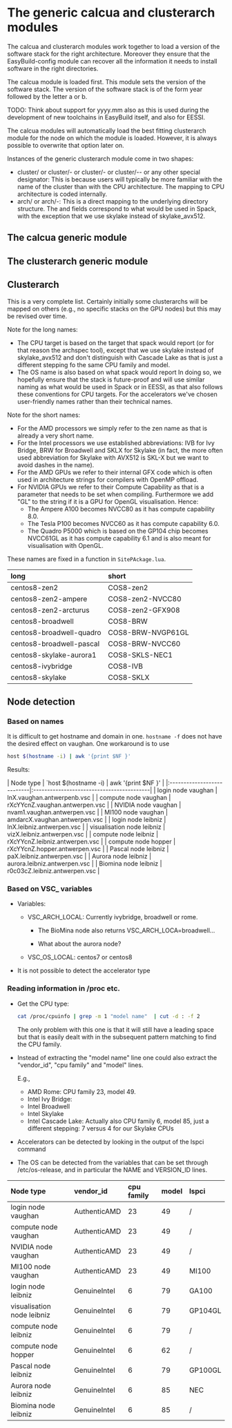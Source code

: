 # The generic calcua and clusterarch modules

The calcua and clusterarch modules work together to load a version of the
software stack for the right architecture. Moreover they ensure that the
EasyBuild-config module can recover all the information it needs to install
software in the right directories.

The calcua module is loaded first. This module sets the version of the software
stack. The version of the software stack is of the form year followed by the letter
a or b.

TODO: Think about support for yyyy.mm also as this is used during the development
of new toolchains in EasyBuild itself, and also for EESSI.

The calcua modules will automatically load the best fitting clusterarch module
for the node on which the module is loaded. However, it is always possible to
overwrite that option later on.

Instances of the generic clusterarch module come in two shapes:
  * cluster/<name> or cluster/<name>-<OS> or cluster/<name>-<target> or
    cluster/<name>-<OS>-<target> or any other special designator: This is because
    users will typically be more familiar with the name of the cluster than with
    the CPU architecture. The mapping to CPU architecture is coded internally.
  * arch/<target> or arch/<OS>-<target>: This is a direct mapping
    to the underlying directory structure.
The <target> and <OS> fields correspond to what would be used in Spack,
with the exception that we use skylake instead of skylake_avx512.


## The calcua generic module






## The clusterarch generic module



## Clusterarch

This is a very complete list. Certainly initially some clusterarchs will be mapped
on others (e.g., no specific stacks on the GPU nodes) but this may be revised
over time.

Note for the long names:
  * The CPU target is based on the target that spack would report (or for that
    reason the archspec tool), except that we use skylake instead of
    skylake_avx512 and don't distinguish with Cascade Lake as that is just
    a different stepping fo the same CPU family and model.
  * The OS name is also based on what spack would report
In doing so, we hopefully ensure that the stack is future-proof and will
use similar naming as what would be used in Spack or in EESSI, as that also
follows these conventions for CPU targets. For the accelerators we've chosen
user-friendly names rather than their technical names.

Note for the short names:
  * For the AMD processors we simply refer to the zen name as that is
    already a very short name.
  * For the Intel processors we use established abbreviations: IVB for
    Ivy Bridge, BRW for Broadwell and SKLX for Skylake (in fact, the more
    often used abbreviation for Skylake with AVX512 is SKL-X but we want
    to avoid dashes in the name).
  * For the AMD GPUs we refer to their internal GFX code which is often
    used in architecture strings for compilers with OpenMP offload.
  * For NVIDIA GPUs we refer to their Compute Capability as that is
    a parameter that needs to be set when compiling. Furthermore we add "GL"
    to the string if it is a GPU for OpenGL visualisation. Hence:
      * The Ampere A100 becomes NVCC80 as it has compute capability 8.0.
      * The Tesla P100 becomes NVCC60 as it has compute capability 6.0.
      * The Quadro P5000 which is based on the GP104 chip becomes
        NVCC61GL as it has compute capability 6.1 and is also meant for
        visualisation with OpenGL.

These names are fixed in a function in `SitePAckage.lua`.

| long                     | short             |
|:-------------------------|:------------------|
| centos8-zen2             | COS8-zen2         |
| centos8-zen2-ampere      | COS8-zen2-NVCC80  |
| centos8-zen2-arcturus    | COS8-zen2-GFX908  |
| centos8-broadwell        | COS8-BRW          |
| centos8-broadwell-quadro | COS8-BRW-NVGP61GL |
| centos8-broadwell-pascal | COS8-BRW-NVCC60   |
| centos8-skylake-aurora1  | COS8-SKLS-NEC1    |
| centos8-ivybridge        | COS8-IVB          |
| centos8-skylake          | COS8-SKLX         |


## Node detection

### Based on names

It is difficult to get hostname and domain in one. `hostname -f` does not have the
desired effect on vaughan. One workaround is to use

```bash
host $(hostname -i) | awk '{print $NF }'
```

Results:

| Node type                  | `host $(hostname -i) | awk '{print $NF }' |
|:---------------------------|:------------------------------------------|
| login node vaughan         | lnX.vaughan.antwerpenb.vsc                |
| compute node vaughan       | rXcYYcnZ.vaughan.antwerpen.vsc            |
| NVIDIA node vaughan        | nvam1.vaughan.antwerpen.vsc               |
| MI100 node vaughan         | amdarcX.vaughan.antwerpen.vsc             |
| login node leibniz         | lnX.leibniz.antwerpen.vsc                 |
| visualisation node leibniz | vizX.leibniz.antwerpen.vsc                |
| compute node leibniz       | rXcYYcnZ.leibniz.antwerpen.vsc            |
| compute node hopper        | rXcYYcnZ.hopper.antwerpen.vsc             |
| Pascal node leibniz        | paX.leibniz.antwerpen.vsc                 |
| Aurora node leibniz        | aurora.leibniz.antwerpen.vsc              |
| Biomina node leibniz       | r0c03cZ.leibniz.antwerpen.vsc             |


### Based on VSC_ variables

  * Variables:

      * VSC_ARCH_LOCAL: Currently ivybridge, broadwell or rome.

          * The BioMina node also returns VSC_ARCH_LOCA=broadwell...

          * What about the aurora node?

      * VSC_OS_LOCAL: centos7 or centos8

  * It is not possible to detect the accelerator type


### Reading information in /proc etc.


  * Get the CPU type:

    ```bash
    cat /proc/cpuinfo | grep -m 1 "model name"  | cut -d : -f 2
    ```

    The only problem with this one is that it will still have a leading space but that
    is easily dealt with in the subsequent pattern matching to find the CPU family.

  * Instead of extracting the "model name" line one could also extract the "vendor_id",
    "cpu family" and "model" lines.

    E.g.,

      * AMD Rome: CPU family 23, model 49.
      * Intel Ivy Bridge:
      * Intel Broadwell
      * Intel Skylake
      * Intel Cascade Lake: Actually also CPU family 6, model 85, just a different
        stepping: 7 versus 4 for our Skylake CPUs

  * Accelerators can be detected by looking in the output of the lspci command

  * The OS can be detected from the variables that can be set through /etc/os-release,
    and in particular the NAME and VERSION_ID lines.


| Node type                  | vendor_id    | cpu family | model | lspci   |
|:---------------------------|:-------------|:-----------|:------|:--------|
| login node vaughan         | AuthenticAMD | 23         | 49    | /       |
| compute node vaughan       | AuthenticAMD | 23         | 49    | /       |
| NVIDIA node vaughan        | AuthenticAMD | 23         | 49    | /       |
| MI100 node vaughan         | AuthenticAMD | 23         | 49    | MI100   |
| login node leibniz         | GenuineIntel | 6          | 79    | GA100   |
| visualisation node leibniz | GenuineIntel | 6          | 79    | GP104GL |
| compute node leibniz       | GenuineIntel | 6          | 79    | /       |
| compute node hopper        | GenuineIntel | 6          | 62    | /       |
| Pascal node leibniz        | GenuineIntel | 6          | 79    | GP100GL |
| Aurora node leibniz        | GenuineIntel | 6          | 85    | NEC     |
| Biomina node leibniz       | GenuineIntel | 6          | 85    | /       |


